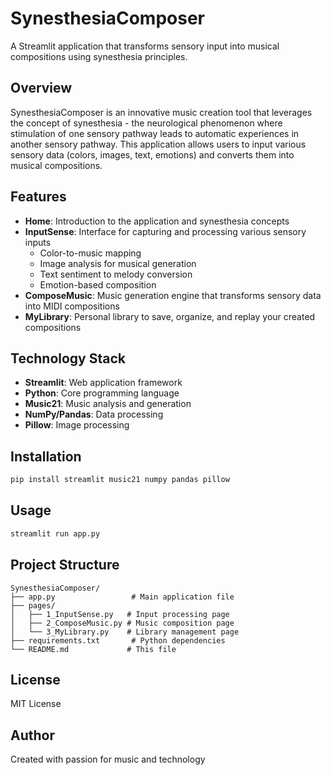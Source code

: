 # SynesthesiaComposer

A Streamlit application that transforms sensory input into musical compositions using synesthesia principles.

## Overview

SynesthesiaComposer is an innovative music creation tool that leverages the concept of synesthesia - the neurological phenomenon where stimulation of one sensory pathway leads to automatic experiences in another sensory pathway. This application allows users to input various sensory data (colors, images, text, emotions) and converts them into musical compositions.

## Features

- **Home**: Introduction to the application and synesthesia concepts
- **InputSense**: Interface for capturing and processing various sensory inputs
  - Color-to-music mapping
  - Image analysis for musical generation
  - Text sentiment to melody conversion
  - Emotion-based composition
- **ComposeMusic**: Music generation engine that transforms sensory data into MIDI compositions
- **MyLibrary**: Personal library to save, organize, and replay your created compositions

## Technology Stack

- **Streamlit**: Web application framework
- **Python**: Core programming language
- **Music21**: Music analysis and generation
- **NumPy/Pandas**: Data processing
- **Pillow**: Image processing

## Installation

```bash
pip install streamlit music21 numpy pandas pillow
```

## Usage

```bash
streamlit run app.py
```

## Project Structure

```
SynesthesiaComposer/
├── app.py                 # Main application file
├── pages/
│   ├── 1_InputSense.py   # Input processing page
│   ├── 2_ComposeMusic.py # Music composition page
│   └── 3_MyLibrary.py    # Library management page
├── requirements.txt       # Python dependencies
└── README.md             # This file
```

## License

MIT License

## Author

Created with passion for music and technology
